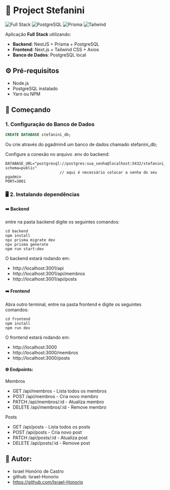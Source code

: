 # 🚀 Project Stefanini

![Full Stack](https://img.shields.io/badge/Full%20Stack-Next.js%20%2B%20NestJS-blue)
![PostgreSQL](https://img.shields.io/badge/Database-PostgreSQL-informational)
![Prisma](https://img.shields.io/badge/ORM-Prisma-2D3748)
![Tailwind](https://img.shields.io/badge/CSS-Tailwind-06B6D4)

Aplicação **Full Stack** utilizando:

- **Backend**: NestJS + Prisma + PostgreSQL  
- **Frontend**: Next.js + Tailwind CSS + Axios  
- **Banco de Dados**: PostgreSQL local

## ⚙️ Pré-requisitos

- Node.js
- PostgreSQL instalado
- Yarn ou NPM

## 🚀 Começando

### 1. Configuração do Banco de Dados

```sql
CREATE DATABASE stefanini_db;
```
Ou crie através do pgadmin4 um banco de dados chamado stefanini_db;

Configure a conexão no arquivo .env do backend:
```
DATABASE_URL="postgresql://postgres:sua_senha@localhost:5432/stefanini_db?schema=public"
                        // aqui é necessário colocar a senha do seu pgadmin
PORT=3001
```


### 🖥️ 2. Instalando dependências
#### ➡️ Backend
entre na pasta backend
digite os seguintes comandos:
```
cd backend
npm install
npx prisma migrate dev
npx prisma generate
npm run start:dev
```
O backend estará rodando em:
- http://localhost:3001/api
- http://localhost:3001/api/membros
- http://localhost:3001/api/posts

#### ➡️ Frontend
Abra outro terminal, entre na pasta frontend e digite os seguintes comandos:
```
cd frontend
npm install
npm run dev
```

O frontend estará rodando em:
- http://localhost:3000
- http://localhost:3000/membros
- http://localhost:3000/posts


#### 🌐 Endpoints:

Membros
- GET /api/membros - Lista todos os membros
- POST /api/membros - Cria novo membro
- PATCH /api/membros/:id - Atualiza membro
- DELETE /api/membros/:id - Remove membro

Posts
- GET /api/posts - Lista todos os posts
- POST /api/posts - Cria novo post
- PATCH /api/posts/:id - Atualiza post
- DELETE /api/posts/:id - Remove post

## 👤 Autor:
- Israel Honório de Castro
- github: Israel-Honorio
- https://github.com/Israel-Honorio
